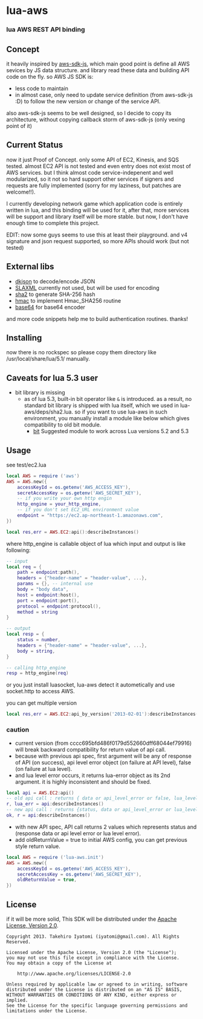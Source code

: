 lua-aws
=======

### lua AWS REST API binding



## Concept
it heavily inspired by [aws-sdk-js](https://raw.github.com/aws/aws-sdk-js/),
which main good point is define all AWS sevices by JS data structure. and library read these data and 
building API code on the fly. so AWS JS SDK is:
- less code to maintain
- in almost case, only need to update service definition (from aws-sdk-js :D) to follow the new version or change of the service API.

also aws-sdk-js seems to be well designed, 
so I decide to copy its architecture, without copying callback storm of aws-sdk-js (only vexing point of it)



## Current Status

now it just Proof of Concept.
only some API of EC2, Kinesis,  and SQS tested. almost EC2 API is not tested and even entry does not exist most of AWS services.
but I think almost code service-indepenent and well modularized, so it not so hard support other services
if signers and requests are fully implemented (sorry for my laziness, but patches are welcome!!).

I currently developing network game which application code is entirely written in lua, and this binding will be used for it,
after that, more services will be support and library itself will be more stable. but now, I don't have enough time to complete this project.

EDIT: now some guys seems to use this at least their playground. and v4 signature and json request supported, so more APIs should work (but not tested)



## External libs
- [dkjson](http://dkolf.de/src/dkjson-lua.fsl/home) to decode/encode JSON
- [SLAXML](https://github.com/Phrogz/SLAXML) currently not used, but will be used for encoding
- [sha2](http://lua-users.org/wiki/SecureHashAlgorithm) to generate SHA-256 hash
- [hmac](https://github.com/bjc/prosody/blob/master/util/hmac.lua) to implement Hmac_SHA256 routine
- [base64](http://lua-users.org/wiki/BaseSixtyFour) for base64 encoder

and more code snippets help me to build authentication routines. thanks!


## Installing

now there is no rockspec so please copy them directory like /usr/local/share/lua/5.1/ manually.


## Caveats for lua 5.3 user
- bit library is missing 
  - as of lua 5.3, built-in bit operator like ```&``` is introduced. as a result, no standard bit library is shipped with lua itself, which we used in lua-aws/deps/sha2.lua. so if you want to use lua-aws in such environment, you manually install a module like below which gives compatibility to old bit module. 
    - [bit](https://github.com/aryajur/bit.git) Suggested module to work across Lua versions 5.2 and 5.3

## Usage

see test/ec2.lua

```lua
local AWS = require ('aws')
AWS = AWS.new({
	accessKeyId = os.getenv('AWS_ACCESS_KEY'),
	secretAccessKey = os.getenv('AWS_SECRET_KEY'),
	-- if you write your own http engin
	http_engine = your_http_engine,
	-- if you don't set EC2_URL environment value
	endpoint = "https://ec2.ap-northeast-1.amazonaws.com",
})

local res,err = AWS.EC2:api():describeInstances()
```

where http_engine is callable object of lua which input and output is like following:
```lua
-- input
local req = {
	path = endpoint:path(),
	headers = {"header-name" = "header-value", ...},
	params = {}, -- internal use
	body = "body data",
	host = endpoint:host(),
	port = endpoint:port(),
	protocol = endpoint:protocol(),
	method = string
}

-- output
local resp = {
	status = number,
	headers = {"header-name" = "header-value", ...},
	body = string,
}

-- calling http_engine
resp = http_engine(req)
```

or you just install luasocket, lua-aws detect it autometically and use socket.http to access AWS.



you can get multiple version
```lua
local res,err = AWS.EC2:api_by_version('2013-02-01'):describeInstances()
```

### caution

- current version (from cccc695bfd486f0179d552660dff68044ef79916) will break backward compatibility for return value of api call.
 - because with previous api spec, first argument will be any of response of API (on success), api level error object (on failure at API level), false (on failure at lua level). 
 - and lua level error occurs, it returns lua-error object as its 2nd argument. it is highly inconsistent and should be fixed.
``` lua
local api = AWS.EC2:api()
-- old api call : returns { data or api_level_error or false, lua_level_error(if occurs) }
r, lua_err = api:describeInstances()
-- new api call : returns {status, data or api_level_error or lua_level_error}
ok, r = api:describeInstances()
``` 
- with new API spec, API call returns 2 values which represents status and (response data or api level error or lua level error). 
- add oldReturnValue = true to initial AWS config, you can get previous style return value.
``` lua
local AWS = require ('lua-aws.init')
AWS = AWS.new({
	accessKeyId = os.getenv('AWS_ACCESS_KEY'),
	secretAccessKey = os.getenv('AWS_SECRET_KEY'),
	oldReturnValue = true,
})
```


## License

if it will be more solid, This SDK will be distributed under the
[Apache License, Version 2.0](http://www.apache.org/licenses/LICENSE-2.0).

```no-highlight
Copyright 2013. Takehiro Iyatomi (iyatomi@gmail.com). All Rights Reserved.

Licensed under the Apache License, Version 2.0 (the "License");
you may not use this file except in compliance with the License.
You may obtain a copy of the License at

    http://www.apache.org/licenses/LICENSE-2.0

Unless required by applicable law or agreed to in writing, software
distributed under the License is distributed on an "AS IS" BASIS,
WITHOUT WARRANTIES OR CONDITIONS OF ANY KIND, either express or implied.
See the License for the specific language governing permissions and
limitations under the License.
```
